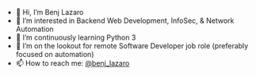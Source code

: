 - 👋 Hi, I’m Benj Lazaro
- 👀 I’m interested in Backend Web Development, InfoSec, & Network Automation
- 🌱 I’m continuously learning Python 3
- 💞️ I’m on the lookout for remote Software Developer job role (preferably focused on automation)
- 📫 How to reach me: <a href="https://twitter.com/benj_lazaro">@benj_lazaro</a>

<!---
benj-lazaro/benj-lazaro is a ✨ special ✨ repository because its `README.md` (this file) appears on your GitHub profile.
You can click the Preview link to take a look at your changes.
--->
